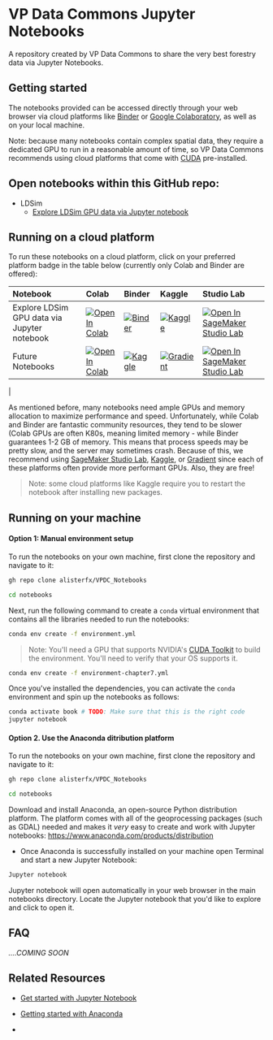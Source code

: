 # VP Data Commons Jupyter Notebooks

A repository created by VP Data Commons to share the very best forestry data via Jupyter Notebooks.

## Getting started

The notebooks provided can be accessed directly through your web browser via cloud platforms like [Binder](https://jupyter.org/binder#:~:text=The%20Binder%20project%20offers%20an,and%20streamline%20sharing%20among%20teams.) or [Google Colaboratory](https://colab.research.google.com/#scrollTo=-Rh3-Vt9Nev9), as well as on your local machine. 

Note: because many notebooks contain complex spatial data, they require a dedicated GPU to run in a reasonable amount of time, so VP Data Commons recommends using cloud platforms that come with [CUDA](https://blogs.nvidia.com/blog/2012/09/10/what-is-cuda-2/) pre-installed.

## Open notebooks within this GitHub repo:

- LDSim 
  * [Explore LDSim GPU data via Jupyter notebook](notebooks/01_LDSim_Notebook.ipynb)


## Running on a cloud platform

To run these notebooks on a cloud platform, click on your preferred platform badge in the table below (currently only Colab and Binder are offered):

| Notebook                                     | Colab                                                                                                                                                                                               | Binder                                                                                                                                                                                                   | Kaggle                                                                                                                                                                               | Studio Lab                                                                                                                                                                                                   |
|:--------------------------------------------|:----------------------------------------------------------------------------------------------------------------------------------------------------------------------------------------------------|:---------------------------------------------------------------------------------------------------------------------------------------------------------------------------------------------------------|:---------------------------------------------------------------------------------------------------------------------------------------------------------------------------------------|:-------------------------------------------------------------------------------------------------------------------------------------------------------------------------------------------------------------|
| Explore LDSim GPU data via Jupyter notebook                               | [![Open In Colab](https://colab.research.google.com/assets/colab-badge.svg)](https://colab.research.google.com/github/alisterfx/VPDC_Notebooks/blob/main/notebooks/01_LDSim_Notebook.ipynb)              | [![Binder](https://mybinder.org/badge_logo.svg)](https://mybinder.org/v2/gh/alisterfx/VPDC_Notebooks/HEAD) | [![Kaggle](https://kaggle.com/static/images/open-in-kaggle.svg)]()                | [![Open In SageMaker Studio Lab](https://studiolab.sagemaker.aws/studiolab.svg)]()              |
| Future Notebooks                        | [![Open In Colab](https://colab.research.google.com/assets/colab-badge.svg)]()            | [![Kaggle](https://kaggle.com/static/images/open-in-kaggle.svg)]()            | [![Gradient](https://assets.paperspace.io/img/gradient-badge.svg)]()            | [![Open In SageMaker Studio Lab](https://studiolab.sagemaker.aws/studiolab.svg)](b)            |
|


As mentioned before, many notebooks need ample GPUs and memory allocation to maximize performance and speed. Unfortunately, while Colab and Binder are fantastic community resources, they tend to be slower (Colab GPUs are often K80s, meaning limited memory - while Binder guarantees 1-2 GB of memory. This means that process speeds may be pretty slow, and the server may sometimes crash. Because of this, we recommend using [SageMaker Studio Lab](https://studiolab.sagemaker.aws/), [Kaggle](https://www.kaggle.com/docs/notebooks), or [Gradient](https://gradient.run/notebooks) since each of these platforms often provide more performant GPUs. Also, they are free!

> Note: some cloud platforms like Kaggle require you to restart the notebook after installing new packages.

## Running on your machine

#### Option 1: Manual environment setup 
To run the notebooks on your own machine, first clone the repository and navigate to it:

```bash
gh repo clone alisterfx/VPDC_Notebooks

cd notebooks
```

Next, run the following command to create a `conda` virtual environment that contains all the libraries needed to run the notebooks:

```bash
conda env create -f environment.yml
```

> Note: You'll need a GPU that supports NVIDIA's [CUDA Toolkit](https://developer.nvidia.com/cuda-toolkit) to build the environment. You'll need to verify that your OS supports it. 


```bash
conda env create -f environment-chapter7.yml
```

Once you've installed the dependencies, you can activate the `conda` environment and spin up the notebooks as follows:

```bash
conda activate book # TODO: Make sure that this is the right code
jupyter notebook
```

#### Option 2. Use the Anaconda ditribution platform
To run the notebooks on your own machine, first clone the repository and navigate to it:

```bash
gh repo clone alisterfx/VPDC_Notebooks

cd notebooks
```

Download and install Anaconda, an open-source Python distribution platform. The platform comes with all of the geoprocessing packages (such as GDAL) needed and makes it _very_ easy to create and work with Jupyter notebooks: <https://www.anaconda.com/products/distribution>
- Once Anaconda is successfully installed on your machine open Terminal and start a new Jupyter Notebook:  
```bash
Jupyter notebook
```
 Jupyter notebook will open automatically in your web browser in the main notebooks directory. Locate the Jupyter notebook that you'd like to explore and click to open it. 

## FAQ
_....COMING SOON_



## Related Resources

- [Get started with Jupyter Notebook](https://www.dataquest.io/blog/jupyter-notebook-tutorial)

- [Getting started with Anaconda](https://docs.anaconda.com/anaconda/user-guide/getting-started)

- 
